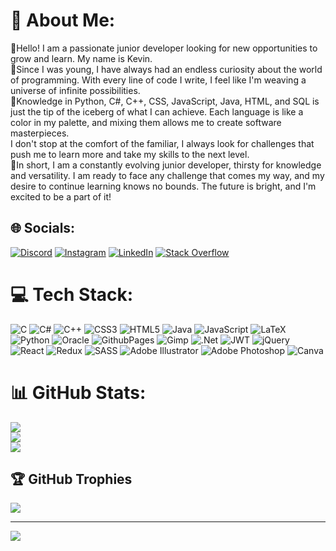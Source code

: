 # 💫 About Me:
👾Hello! I am a passionate junior developer looking for new opportunities to grow and learn. My name is Kevin.<br>🤖Since I was young, I have always had an endless curiosity about the world of programming. With every line of code I write, I feel like I'm weaving a universe of infinite possibilities.<br>👾Knowledge in Python, C#, C++, CSS, JavaScript, Java, HTML, and SQL is just the tip of the iceberg of what I can achieve. Each language is like a color in my palette, and mixing them allows me to create software masterpieces.<br>I don't stop at the comfort of the familiar, I always look for challenges that push me to learn more and take my skills to the next level. <br>💎In short, I am a constantly evolving junior developer, thirsty for knowledge and versatility. I am ready to face any challenge that comes my way, and my desire to continue learning knows no bounds. The future is bright, and I'm excited to be a part of it!

## 🌐 Socials:
[![Discord](https://img.shields.io/badge/Discord-%237289DA.svg?logo=discord&logoColor=white)](https://discord.gg/y3WDfG3MUF) [![Instagram](https://img.shields.io/badge/Instagram-%23E4405F.svg?logo=Instagram&logoColor=white)](https://instagram.com/arauzkj) [![LinkedIn](https://img.shields.io/badge/LinkedIn-%230077B5.svg?logo=linkedin&logoColor=white)](https://linkedin.com/in/arauzkj) [![Stack Overflow](https://img.shields.io/badge/-Stackoverflow-FE7A16?logo=stack-overflow&logoColor=white)](https://stackoverflow.com/users/19321823) 

# 💻 Tech Stack:
![C](https://img.shields.io/badge/c-%2300599C.svg?style=for-the-badge&logo=c&logoColor=white) ![C#](https://img.shields.io/badge/c%23-%23239120.svg?style=for-the-badge&logo=c-sharp&logoColor=white) ![C++](https://img.shields.io/badge/c++-%2300599C.svg?style=for-the-badge&logo=c%2B%2B&logoColor=white) ![CSS3](https://img.shields.io/badge/css3-%231572B6.svg?style=for-the-badge&logo=css3&logoColor=white) ![HTML5](https://img.shields.io/badge/html5-%23E34F26.svg?style=for-the-badge&logo=html5&logoColor=white) ![Java](https://img.shields.io/badge/java-%23ED8B00.svg?style=for-the-badge&logo=openjdk&logoColor=white) ![JavaScript](https://img.shields.io/badge/javascript-%23323330.svg?style=for-the-badge&logo=javascript&logoColor=%23F7DF1E) ![LaTeX](https://img.shields.io/badge/latex-%23008080.svg?style=for-the-badge&logo=latex&logoColor=white) ![Python](https://img.shields.io/badge/python-3670A0?style=for-the-badge&logo=python&logoColor=ffdd54) ![Oracle](https://img.shields.io/badge/Oracle-F80000?style=for-the-badge&logo=oracle&logoColor=white) ![GithubPages](https://img.shields.io/badge/github%20pages-121013?style=for-the-badge&logo=github&logoColor=white) ![Gimp](https://img.shields.io/badge/Gimp-657D8B?style=for-the-badge&logo=gimp&logoColor=FFFFFF) ![.Net](https://img.shields.io/badge/.NET-5C2D91?style=for-the-badge&logo=.net&logoColor=white) ![JWT](https://img.shields.io/badge/JWT-black?style=for-the-badge&logo=JSON%20web%20tokens) ![jQuery](https://img.shields.io/badge/jquery-%230769AD.svg?style=for-the-badge&logo=jquery&logoColor=white) ![React](https://img.shields.io/badge/react-%2320232a.svg?style=for-the-badge&logo=react&logoColor=%2361DAFB) ![Redux](https://img.shields.io/badge/redux-%23593d88.svg?style=for-the-badge&logo=redux&logoColor=white) ![SASS](https://img.shields.io/badge/SASS-hotpink.svg?style=for-the-badge&logo=SASS&logoColor=white) ![Adobe Illustrator](https://img.shields.io/badge/adobe%20illustrator-%23FF9A00.svg?style=for-the-badge&logo=adobe%20illustrator&logoColor=white) ![Adobe Photoshop](https://img.shields.io/badge/adobe%20photoshop-%2331A8FF.svg?style=for-the-badge&logo=adobe%20photoshop&logoColor=white) ![Canva](https://img.shields.io/badge/Canva-%2300C4CC.svg?style=for-the-badge&logo=Canva&logoColor=white)
# 📊 GitHub Stats:
![](https://github-readme-stats.vercel.app/api?username=kjarj54&theme=dark&hide_border=false&include_all_commits=true&count_private=true)<br/>
![](https://github-readme-streak-stats.herokuapp.com/?user=kjarj54&theme=dark&hide_border=false)<br/>
![](https://github-readme-stats.vercel.app/api/top-langs/?username=kjarj54&theme=dark&hide_border=false&include_all_commits=true&count_private=true&layout=compact)

###

## 🏆 GitHub Trophies
![](https://github-profile-trophy.vercel.app/?username=kjarj54&theme=gitdimmed&no-frame=false&no-bg=true&margin-w=4)


---
[![](https://visitcount.itsvg.in/api?id=kjarj54&icon=0&color=0)](https://visitcount.itsvg.in)

<!-- Proudly created with GPRM ( https://gprm.itsvg.in ) -->
